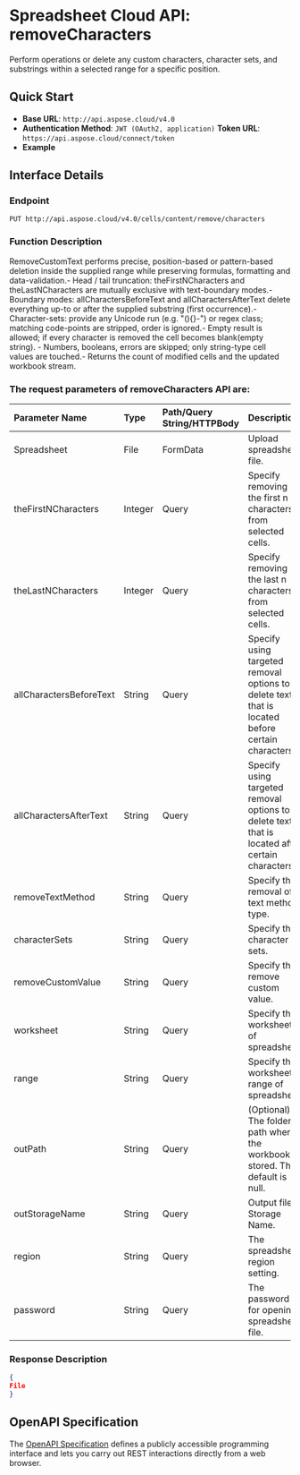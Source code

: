 # **Spreadsheet Cloud API: removeCharacters**

Perform operations or delete any custom characters, character sets, and substrings within a selected range for a specific position. 


## **Quick Start**

- **Base URL**: `http://api.aspose.cloud/v4.0`
- **Authentication Method**: `JWT (OAuth2, application)`  **Token URL**: `https://api.aspose.cloud/connect/token`
- **Example** 

## **Interface Details**

### **Endpoint** 

```
PUT http://api.aspose.cloud/v4.0/cells/content/remove/characters
```
### **Function Description**
RemoveCustomText performs precise, position-based or pattern-based deletion inside the supplied range while preserving formulas, formatting and data-validation.- Head / tail truncation: theFirstNCharacters and theLastNCharacters are mutually exclusive with text-boundary modes.- Boundary modes: allCharactersBeforeText and allCharactersAfterText delete everything up-to or after the supplied substring (first occurrence).- Character-sets: provide any Unicode run (e.g. "(){}-") or regex class; matching code-points are stripped, order is ignored.- Empty result is allowed; if every character is removed the cell becomes blank(empty string). - Numbers, booleans, errors are skipped; only string-type cell values are touched.- Returns the count of modified cells and the updated workbook stream.

### The request parameters of **removeCharacters** API are: 

| Parameter Name | Type | Path/Query String/HTTPBody | Description | 
| :- | :- | :- |:- | 
|Spreadsheet|File|FormData|Upload spreadsheet file.|
|theFirstNCharacters|Integer|Query|Specify removing the first n characters from selected cells.|
|theLastNCharacters|Integer|Query|Specify removing the last n characters from selected cells.|
|allCharactersBeforeText|String|Query|Specify using targeted removal options to delete text that is located before certain characters.|
|allCharactersAfterText|String|Query|Specify using targeted removal options to delete text that is located after certain characters.|
|removeTextMethod|String|Query|Specify the removal of text method type.|
|characterSets|String|Query|Specify the character sets.|
|removeCustomValue|String|Query|Specify the remove custom value.|
|worksheet|String|Query|Specify the worksheet of spreadsheet.|
|range|String|Query|Specify the worksheet range of spreadsheet.|
|outPath|String|Query|(Optional) The folder path where the workbook is stored. The default is null.|
|outStorageName|String|Query|Output file Storage Name.|
|region|String|Query|The spreadsheet region setting.|
|password|String|Query|The password for opening spreadsheet file.|

### **Response Description**
```json
{
File
}
```


## OpenAPI Specification

The [OpenAPI Specification](https://reference.aspose.cloud/cells/#/TextProcessingController/RemoveCharacters) defines a publicly accessible programming interface and lets you carry out REST interactions directly from a web browser.
